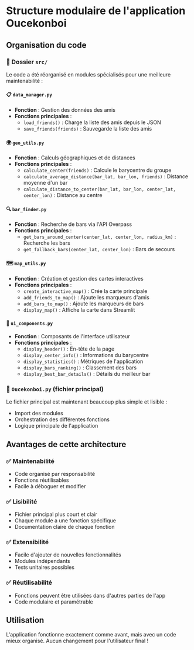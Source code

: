 # Structure modulaire de l'application Oucekonboi

## Organisation du code

### 📁 Dossier `src/`
Le code a été réorganisé en modules spécialisés pour une meilleure maintenabilité :

#### 📋 `data_manager.py`
- **Fonction** : Gestion des données des amis
- **Fonctions principales** :
  - `load_friends()` : Charge la liste des amis depuis le JSON
  - `save_friends(friends)` : Sauvegarde la liste des amis

#### 🌍 `geo_utils.py`
- **Fonction** : Calculs géographiques et de distances
- **Fonctions principales** :
  - `calculate_center(friends)` : Calcule le barycentre du groupe
  - `calculate_average_distance(bar_lat, bar_lon, friends)` : Distance moyenne d'un bar
  - `calculate_distance_to_center(bar_lat, bar_lon, center_lat, center_lon)` : Distance au centre

#### 🔍 `bar_finder.py`
- **Fonction** : Recherche de bars via l'API Overpass
- **Fonctions principales** :
  - `get_bars_around_center(center_lat, center_lon, radius_km)` : Recherche les bars
  - `get_fallback_bars(center_lat, center_lon)` : Bars de secours

#### 🗺️ `map_utils.py`
- **Fonction** : Création et gestion des cartes interactives
- **Fonctions principales** :
  - `create_interactive_map()` : Crée la carte principale
  - `add_friends_to_map()` : Ajoute les marqueurs d'amis
  - `add_bars_to_map()` : Ajoute les marqueurs de bars
  - `display_map()` : Affiche la carte dans Streamlit

#### 🎨 `ui_components.py`
- **Fonction** : Composants de l'interface utilisateur
- **Fonctions principales** :
  - `display_header()` : En-tête de la page
  - `display_center_info()` : Informations du barycentre
  - `display_statistics()` : Métriques de l'application
  - `display_bars_ranking()` : Classement des bars
  - `display_best_bar_details()` : Détails du meilleur bar

### 📄 `Oucekonboi.py` (fichier principal)
Le fichier principal est maintenant beaucoup plus simple et lisible :
- Import des modules
- Orchestration des différentes fonctions
- Logique principale de l'application

## Avantages de cette architecture

### ✅ **Maintenabilité**
- Code organisé par responsabilité
- Fonctions réutilisables
- Facile à déboguer et modifier

### ✅ **Lisibilité**
- Fichier principal plus court et clair
- Chaque module a une fonction spécifique
- Documentation claire de chaque fonction

### ✅ **Extensibilité**
- Facile d'ajouter de nouvelles fonctionnalités
- Modules indépendants
- Tests unitaires possibles

### ✅ **Réutilisabilité**
- Fonctions peuvent être utilisées dans d'autres parties de l'app
- Code modulaire et paramétrable

## Utilisation

L'application fonctionne exactement comme avant, mais avec un code mieux organisé. Aucun changement pour l'utilisateur final !
